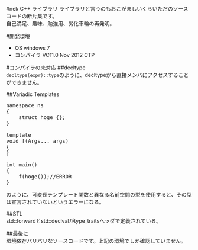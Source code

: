 #nek C++ ライブラリ
ライブラリと言うのもおこがましいくらいただのソースコードの断片集です。  
自己満足、趣味、勉強用、劣化車輪の再発明。

#開発環境
 * OS windows 7
 * コンパイラ VC11.0 Nov 2012 CTP

#コンパイラの未対応
##decltype  
`decltype(expr)::type`のように、decltypeから直接メンバにアクセスすることができません。

##Variadic Templates
<pre>
namespace ns
{
	struct hoge {};
}

template <class... Args>
void f(Args... args)
{
}

int main()
{
	f(hoge());//ERROR
}
</pre>
のように、可変長テンプレート関数と異なる名前空間の型を使用すると、その型は宣言されていないというエラーになる。

##STL  
std::forwardとstd::declvalがtype_traitsヘッダで定義されている。

##最後に  
環境依存バリバリなソースコードです。上記の環境でしか確認していません。
